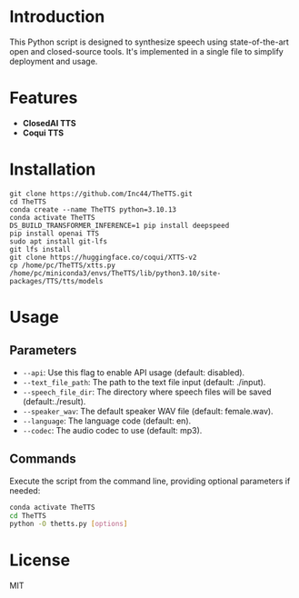 # Introduction

This Python script is designed to synthesize speech using state-of-the-art open and closed-source tools. It's implemented in a single file to simplify deployment and usage.

# Features

- **ClosedAI TTS**
- **Coqui TTS**

# Installation

```
git clone https://github.com/Inc44/TheTTS.git
cd TheTTS
conda create --name TheTTS python=3.10.13
conda activate TheTTS
DS_BUILD_TRANSFORMER_INFERENCE=1 pip install deepspeed
pip install openai TTS
sudo apt install git-lfs
git lfs install
git clone https://huggingface.co/coqui/XTTS-v2
cp /home/pc/TheTTS/xtts.py /home/pc/miniconda3/envs/TheTTS/lib/python3.10/site-packages/TTS/tts/models
```

# Usage

## Parameters

- `--api`: Use this flag to enable API usage (default: disabled).
- `--text_file_path`: The path to the text file input (default: ./input).
- `--speech_file_dir`: The directory where speech files will be saved (default:./result).
- `--speaker_wav`: The default speaker WAV file (default: female.wav).
- `--language`: The language code (default: en).
- `--codec`: The audio codec to use (default: mp3).

## Commands

Execute the script from the command line, providing optional parameters if needed:

```bash
conda activate TheTTS
cd TheTTS
python -O thetts.py [options]
```

# License

MIT
